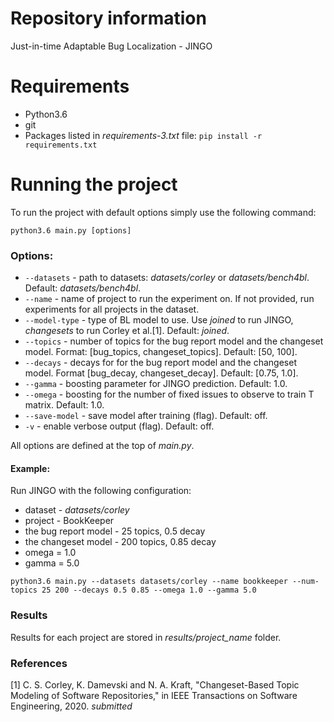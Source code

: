 # Repository information
Just-in-time Adaptable Bug Localization - JINGO

# Requirements
* Python3.6
* git
* Packages listed in _requirements-3.txt_ file: `pip install -r requirements.txt`

# Running the project
To run the project with default options simply use the following command:

`python3.6 main.py [options]`

### Options:
* `--datasets` - path to datasets: _datasets/corley_ or _datasets/bench4bl_. Default: _datasets/bench4bl_.
* `--name` - name of project to run the experiment on. If not provided, run experiments for all projects in the dataset.
* `--model-type` - type of BL model to use. Use _joined_ to run JINGO, _changesets_ to run Corley et al.[1]. Default: _joined_.
* `--topics` - number of topics for the bug report model and the changeset model. Format: [bug_topics, changeset_topics]. Default: [50, 100].
* `--decays` - decays for for the bug report model and the changeset model. Format [bug_decay, changeset_decay]. Default: [0.75, 1.0].
* `--gamma` - boosting parameter for JINGO prediction. Default: 1.0.
* `--omega` - boosting for the number of fixed issues to observe to train T matrix. Default: 1.0.
* `--save-model` - save model after training (flag). Default: off.
* `-v` - enable verbose output (flag). Default: off.

All options are defined at the top of _main.py_.


#### Example:
Run JINGO with the following configuration:
* dataset - _datasets/corley_
* project - BookKeeper
* the bug report model - 25 topics, 0.5 decay
* the changeset model - 200 topics, 0.85 decay
* omega = 1.0
* gamma = 5.0

`python3.6 main.py --datasets datasets/corley --name bookkeeper --num-topics 25 200 --decays 0.5 0.85 --omega 1.0 --gamma 5.0`

### Results
Results for each project are stored in _results/project_name_ folder.

### References
[1] C. S. Corley, K. Damevski and N. A. Kraft, "Changeset-Based Topic Modeling of Software Repositories," in IEEE Transactions on Software Engineering, 2020. _submitted_
